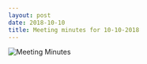 ```yaml
---
layout: post
date: 2018-10-10
title: Meeting minutes for 10-10-2018
---
```


![Meeting Minutes](https://docs.google.com/document/d/13HvKijPTBiltL1uPfdwH5EXEFi9J8wowrLT5-cdxBgg/edit?usp=sharing)
